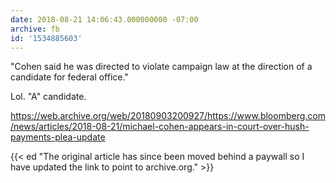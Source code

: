 ```yaml
---
date: 2018-08-21 14:06:43.000000000 -07:00
archive: fb
id: '1534885603'
---
```


"Cohen said he was directed to violate campaign law at the direction of a candidate for federal office."

Lol. "A" candidate.

https://web.archive.org/web/20180903200927/https://www.bloomberg.com/news/articles/2018-08-21/michael-cohen-appears-in-court-over-hush-payments-plea-update

{{< ed "The original article has since been moved behind a paywall so I have updated the link to point to archive.org." >}}